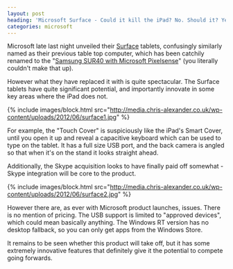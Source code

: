 ```yaml
---
layout: post
heading: 'Microsoft Surface - Could it kill the iPad? No. Should it? Yes.'
categories: microsoft
---
```


Microsoft late last night unveiled their [Surface](http://www.microsoft.com/surface/en/us/about.aspx) tablets, confusingly similarly named as their previous table top computer, which has been catchily renamed to the "[Samsung SUR40 with Microsoft Pixelsense](http://www.pixelsense.com/)" (you literally couldn't make that up).

However what they have replaced it with is quite spectacular. The Surface tablets have quite significant potential, and importantly innovate in some key areas where the iPad does not.

{% include images/block.html src="http://media.chris-alexander.co.uk/wp-content/uploads/2012/06/surface1.jpg" %}

For example, the "Touch Cover" is suspiciously like the iPad's Smart Cover, until you open it up and reveal a capacitive keyboard which can be used to type on the tablet. It has a full size USB port, and the back camera is angled so that when it's on the stand it looks straight ahead.

Additionally, the Skype acquisition looks to have finally paid off somewhat - Skype integration will be core to the product.

 

{% include images/block.html src="http://media.chris-alexander.co.uk/wp-content/uploads/2012/06/surface2.jpg" %}

However there are, as ever with Microsoft product launches, issues. There is no mention of pricing. The USB support is limited to "approved devices", which could mean basically anything. The Windows RT version has no desktop fallback, so you can only get apps from the Windows Store.

It remains to be seen whether this product will take off, but it has some extremely innovative features that definitely give it the potential to compete going forwards.